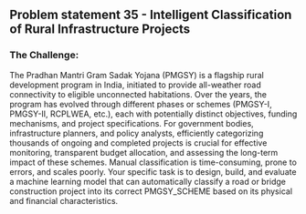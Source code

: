 ## Problem statement 35 - Intelligent Classification of Rural Infrastructure Projects 

### The Challenge: 

The Pradhan Mantri Gram Sadak Yojana (PMGSY) is a flagship rural development 
program in India, initiated to provide all-weather road connectivity to eligible 
unconnected habitations. Over the years, the program has evolved through different 
phases or schemes (PMGSY-I, PMGSY-II, RCPLWEA, etc.), each with potentially 
distinct objectives, funding mechanisms, and project specifications. 
For government bodies, infrastructure planners, and policy analysts, efficiently 
categorizing thousands of ongoing and completed projects is crucial for effective 
monitoring, transparent budget allocation, and assessing the long-term impact of these 
schemes. Manual classification is time-consuming, prone to errors, and scales poorly. 
Your specific task is to design, build, and evaluate a machine learning model that can 
automatically classify a road or bridge construction project into its correct 
PMGSY_SCHEME based on its physical and financial characteristics.
